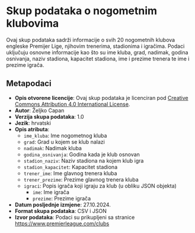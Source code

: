 # Skup podataka o nogometnim klubovima

Ovaj skup podataka sadrži informacije o svih 20 nogometnih klubova engleske Premijer Lige, njihovim trenerima, stadionima i igračima. Podaci uključuju osnovne informacije kao što su ime kluba, grad, nadimak, godina osnivanja, naziv stadiona, kapacitet stadiona, ime i prezime trenera te ime i prezime igrača. 

## Metapodaci

- **Opis otvorene licencije**: Ovaj skup podataka je licenciran pod [Creative Commons Attribution 4.0 International License](https://creativecommons.org/licenses/by/4.0/).
- **Autor**: Željko Capan
- **Verzija skupa podataka**: 1.0
- **Jezik**: hrvatski
- **Opis atributa**:
  - `ime_kluba`: Ime nogometnog kluba
  - `grad`: Grad u kojem se klub nalazi
  - `nadimak`: Nadimak kluba
  - `godina_osnivanja`: Godina kada je klub osnovan
  - `stadion_naziv`: Naziv stadiona na kojem klub igra
  - `stadion_kapacitet`: Kapacitet stadiona
  - `trener_ime`: Ime glavnog trenera kluba
  - `trener_prezime`: Prezime glavnog trenera kluba
  - `igraci`: Popis igrača koji igraju za klub (u obliku JSON objekta)
    - `ime`: Ime igrača
    - `prezime`: Prezime igrača
- **Datum posljednje izmjene**: 27.10.2024.
- **Format skupa podataka**: CSV i JSON
- **Izvor podataka**: Podaci su prikupljeni sa stranice https://www.premierleague.com/clubs


